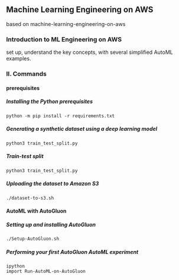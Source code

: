 ## Machine Learning Engineering on AWS

based on machine-learning-engineering-on-aws

### Introduction to ML Engineering on AWS

set up, understand the key concepts, with several simplified AutoML examples.

### II. Commands

#### prerequisites


##### Installing the Python prerequisites

```
python -m pip install -r requirements.txt
```

##### Generating a synthetic dataset using a deep learning model
```
python3 train_test_split.py
```

##### Train-test split

```
python3 train_test_split.py
```

##### Uploading the dataset to Amazon S3

```
./dataset-to-s3.sh
```

#### AutoML with AutoGluon

##### Setting up and installing AutoGluon

```
./Setup-AutoGluon.sh
```

##### Performing your first AutoGluon AutoML experiment

```
ipython
import Run-AutoML-on-AutoGluon
```

